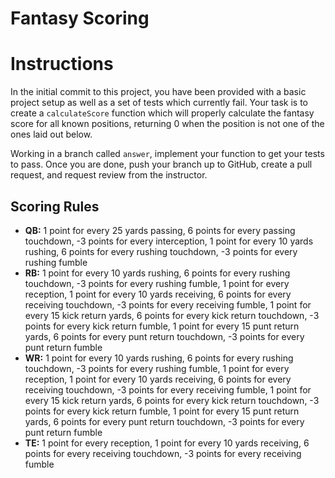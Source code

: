 # Fantasy Scoring

# Instructions
In the initial commit to this project, you have been provided with a basic project setup as well as a set of tests which currently fail. Your task is to create a `calculateScore` function which will properly calculate the fantasy score for all known positions, returning 0 when the position is not one of the ones laid out below.

Working in a branch called `answer`, implement your function to get your tests to pass. Once you are done, push your branch up to GitHub, create a pull request, and request review from the instructor.

## Scoring Rules
* **QB:** 1 point for every 25 yards passing, 6 points for every passing touchdown, -3 points for every interception, 1 point for every 10 yards rushing, 6 points for every rushing touchdown, -3 points for every rushing fumble
* **RB:** 1 point for every 10 yards rushing, 6 points for every rushing touchdown, -3 points for every rushing fumble, 1 point for every reception, 1 point for every 10 yards receiving, 6 points for every receiving touchdown, -3 points for every receiving fumble, 1 point for every 15 kick return yards, 6 points for every kick return touchdown, -3 points for every kick return fumble, 1 point for every 15 punt return yards, 6 points for every punt return touchdown, -3 points for every punt return fumble
* **WR:** 1 point for every 10 yards rushing, 6 points for every rushing touchdown, -3 points for every rushing fumble, 1 point for every reception, 1 point for every 10 yards receiving, 6 points for every receiving touchdown, -3 points for every receiving fumble, 1 point for every 15 kick return yards, 6 points for every kick return touchdown, -3 points for every kick return fumble, 1 point for every 15 punt return yards, 6 points for every punt return touchdown, -3 points for every punt return fumble
* **TE:** 1 point for every reception, 1 point for every 10 yards receiving, 6 points for every receiving touchdown, -3 points for every receiving fumble
